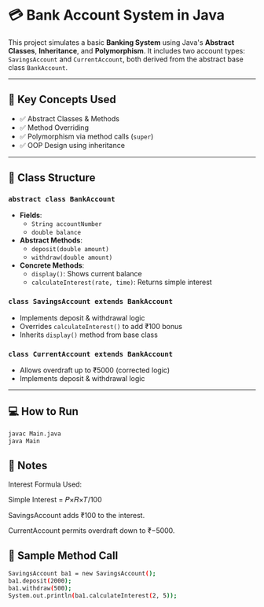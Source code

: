 # 💳 Bank Account System in Java

This project simulates a basic **Banking System** using Java's **Abstract Classes**, **Inheritance**, and **Polymorphism**. It includes two account types: `SavingsAccount` and `CurrentAccount`, both derived from the abstract base class `BankAccount`.

---

## 🧠 Key Concepts Used

- ✅ Abstract Classes & Methods  
- ✅ Method Overriding  
- ✅ Polymorphism via method calls (`super`)  
- ✅ OOP Design using inheritance  

---

## 📂 Class Structure

### `abstract class BankAccount`
- **Fields**:
  - `String accountNumber`
  - `double balance`
- **Abstract Methods**:
  - `deposit(double amount)`
  - `withdraw(double amount)`
- **Concrete Methods**:
  - `display()`: Shows current balance
  - `calculateInterest(rate, time)`: Returns simple interest

### `class SavingsAccount extends BankAccount`
- Implements deposit & withdrawal logic
- Overrides `calculateInterest()` to add ₹100 bonus
- Inherits `display()` method from base class

### `class CurrentAccount extends BankAccount`
- Allows overdraft up to ₹5000 (corrected logic)
- Implements deposit & withdrawal logic

---

## 💻 How to Run

```bash
javac Main.java
java Main
```

## 📌 Notes
Interest Formula Used:

Simple Interest = 𝑃×𝑅×𝑇/100​
 
SavingsAccount adds ₹100 to the interest.

CurrentAccount permits overdraft down to ₹−5000.

## 📎 Sample Method Call

```bash
SavingsAccount ba1 = new SavingsAccount();
ba1.deposit(2000);
ba1.withdraw(500);
System.out.println(ba1.calculateInterest(2, 5));
```